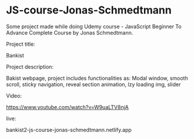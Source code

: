 # JS-course-Jonas-Schmedtmann
Some project made while doing Udemy course - JavaScript Beginner To Advance Complete Course by Jonas Schmedtmann.

Project title:

Bankist

Project description:

Bakist webpage, project includes functionalities as:
Modal window, smooth scroll, sticky navigation, reveal section animation, lzy loading img, slider

Video:

https://www.youtube.com/watch?v=W9uaLTV8njA

live:

bankist2-js-course-jonas-schmedtmann.netlify.app
